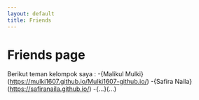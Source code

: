 ```yaml
---
layout: default
title: Friends
---
```


# Friends page

Berikut teman kelompok saya :
-{Malikul Mulki}(https://mulki1607.github.io/Mulki1607-github.io/)
-{Safira Naila}(https://safiranaila.github.io/)
-{...}(...)
